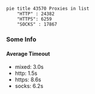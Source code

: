 
```mermaid
pie title 43570 Proxies in list
    "HTTP" : 24382
    "HTTPS": 6259
    "SOCKS" : 17867
```

### Some Info
#### Average Timeout

- mixed: 3.0s
- http: 1.5s
- https: 8.6s
- socks: 6.2s